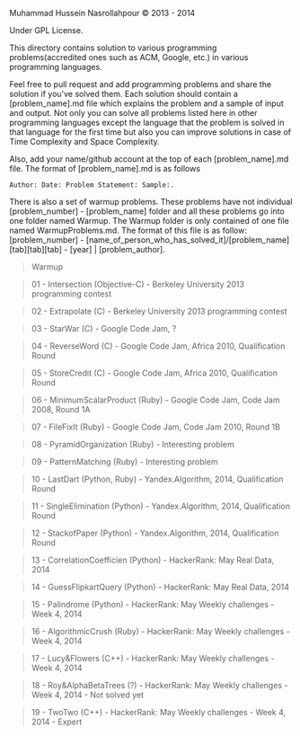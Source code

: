 Muhammad Hussein Nasrollahpour © 2013 -  2014

Under GPL License.

This directory contains solution to various programming problems(accredited ones such as ACM, Google, etc.) in various programming languages.

Feel free to pull request and add programming problems and share the solution if you've solved them. Each solution should contain a [problem_name].md file which explains the problem and a sample of input and output. Not only you can solve all problems listed here in other programming languages except the language that the problem is solved in that language for the first time but also you can improve solutions in case of Time Complexity and Space Complexity.
  
Also, add your name/github account at the top of each [problem_name].md file. The format of [problem_name].md is as follows
	
	Author: Date: Problem Statement: Sample:.

There is also a set of warmup problems. These problems have not individual [problem_number] - [problem_name] folder and all these problems go into one folder named Warmup. The Warmup folder is only contained of one file named WarmupProblems.md. The format of this file is as follow: [problem_number] - [name_of_person_who_has_solved_it]/[problem_name] [tab][tab][tab] - [year] | [problem_author]. 

<blockquote>Warmup</blockquote>
<blockquote>01 - Intersection 	       (Objective-C) 	- Berkeley University 2013 programming contest</blockquote>
<blockquote>02 - Extrapolate  	       (C)           	- Berkeley University 2013 programming contest</blockquote>
<blockquote>03 - StarWar      	       (C)           	- Google Code Jam, ?</blockquote>
<blockquote>04 - ReverseWord  	       (C)           	- Google Code Jam, Africa 2010, Qualification Round</blockquote>
<blockquote>05 - StoreCredit  	       (C)           	- Google Code Jam, Africa 2010, Qualification Round</blockquote>
<blockquote>06 - MinimumScalarProduct  (Ruby)        	- Google Code Jam, Code Jam 2008, Round 1A</blockquote>
<blockquote>07 - FileFixIt             (Ruby)        	- Google Code Jam, Code Jam 2010, Round 1B</blockquote>
<blockquote>08 - PyramidOrganization   (Ruby)        	- Interesting problem</blockquote>
<blockquote>09 - PatternMatching       (Ruby)        	- Interesting problem</blockquote>
<blockquote>10 - LastDart	       (Python, Ruby)	- Yandex.Algorithm, 2014, Qualification Round</blockquote>
<blockquote>11 - SingleElimination     (Python)	      	- Yandex.Algorithm, 2014, Qualification Round</blockquote>
<blockquote>12 - StackofPaper          (Python)         - Yandex.Algorithm, 2014, Qualification Round</blockquote>
<blockquote>13 - CorrelationCoefficien (Python)         - HackerRank: May Real Data, 2014</blockquote>
<blockquote>14 - GuessFlipkartQuery    (Python)         - HackerRank: May Real Data, 2014</blockquote>
<blockquote>15 - Palindrome            (Python)         - HackerRank: May Weekly challenges - Week 4, 2014</blockquote>
<blockquote>16 - AlgorithmicCrush      (Ruby)           - HackerRank: May Weekly challenges - Week 4, 2014</blockquote>
<blockquote>17 - Lucy&Flowers          (C++)            - HackerRank: May Weekly challenges - Week 4, 2014</blockquote>
<blockquote>18 - Roy&AlphaBetaTrees    (?)              - HackerRank: May Weekly challenges - Week 4, 2014 - Not solved yet</blockquote>
<blockquote>19 - TwoTwo                (C++)            - HackerRank: May Weekly challenges - Week 4, 2014 - Expert</blockquote>
